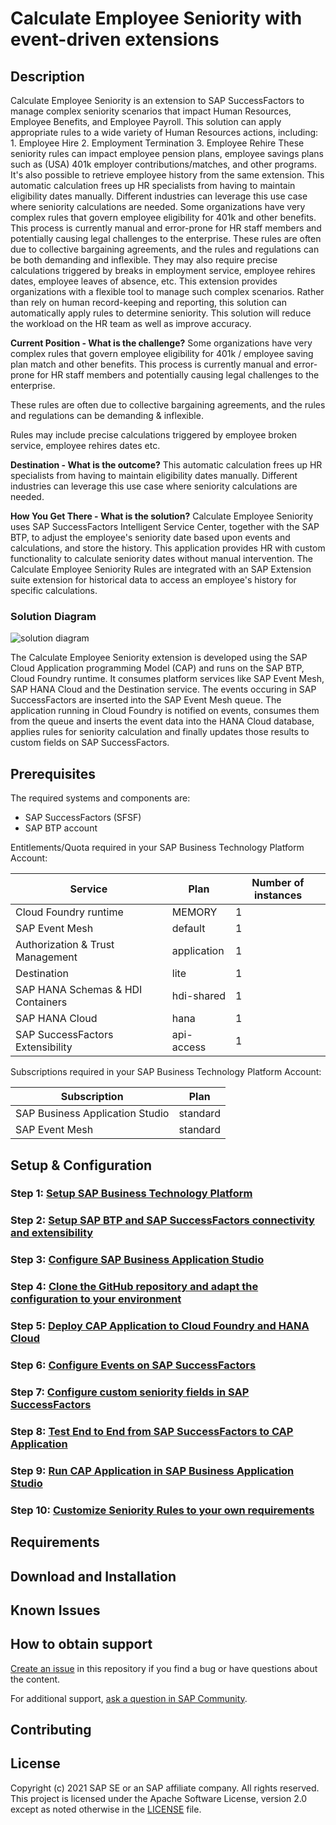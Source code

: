 # Calculate Employee Seniority with event-driven extensions
## Description
Calculate Employee Seniority is an extension to SAP SuccessFactors to manage complex seniority scenarios that impact Human Resources, Employee Benefits, and Employee Payroll. This solution can apply appropriate rules to a wide variety of Human Resources actions, including: 1. Employee Hire 2. Employment Termination 3. Employee Rehire These seniority rules can impact employee pension plans, employee savings plans such as (USA) 401k employer contributions/matches, and other programs. It's also possible to retrieve employee history from the same extension. This automatic calculation frees up HR specialists from having to maintain eligibility dates manually. Different industries can leverage this use case where seniority calculations are needed. Some organizations have very complex rules that govern employee eligibility for 401k and other benefits. This process is currently manual and error-prone for HR staff members and potentially causing legal challenges to the enterprise. These rules are often due to collective bargaining agreements, and the rules and regulations can be both demanding and inflexible. They may also require precise calculations triggered by breaks in employment service, employee rehires dates, employee leaves of absence, etc. This extension provides organizations with a flexible tool to manage such complex scenarios. Rather than rely on human record-keeping and reporting, this solution can automatically apply rules to determine seniority. This solution will reduce the workload on the HR team as well as improve accuracy.

**Current Position - What is the challenge?**
Some organizations have very complex rules that govern employee eligibility for 401k / employee saving plan match and other benefits. This process is currently manual and error-prone for HR staff members and potentially causing legal challenges to the enterprise.

These rules are often due to collective bargaining agreements, and the rules and regulations can be demanding & inflexible.

Rules may include precise calculations triggered by employee broken service, employee rehires dates etc.

**Destination - What is the outcome?**
This automatic calculation frees up HR specialists from having to maintain eligibility dates manually. Different industries can leverage this use case where seniority calculations are needed.

**How You Get There - What is the solution?**
Calculate Employee Seniority uses SAP SuccessFactors Intelligent Service Center, together with the SAP BTP, to adjust the employee's seniority date based upon events and calculations, and store the history.
This application provides HR with custom functionality to calculate seniority dates without manual intervention. The Calculate Employee Seniority Rules are integrated with an SAP Extension suite extension for historical data to access an employee's history for specific calculations.

### Solution Diagram

![solution diagram](../mission/images/solution_diagram.png) 

The Calculate Employee Seniority extension is developed using the SAP Cloud Application programming Model (CAP) and runs on the SAP BTP, Cloud Foundry runtime. It consumes platform services like SAP Event Mesh, SAP HANA Cloud and the Destination service. The events occuring in SAP SuccessFactors are inserted into the SAP Event Mesh queue. The application running in Cloud Foundry is notified on events, consumes them from the queue and inserts the event data into the HANA Cloud database, applies rules for seniority calculation and finally updates those results to custom fields on SAP SuccessFactors.

## Prerequisites
The required systems and components are:

- SAP SuccessFactors (SFSF)
- SAP BTP account

Entitlements/Quota required in your SAP Business Technology Platform Account:

| Service                           | Plan        | Number of instances |
| --------------------------------- | ----------- | ------------------- |
| Cloud Foundry runtime             | MEMORY      | 1                   |
| SAP Event Mesh                    | default     | 1                   |
| Authorization & Trust Management  | application | 1                   |
| Destination                       | lite        | 1                   |
| SAP HANA Schemas & HDI Containers | hdi-shared  | 1                   |
| SAP HANA Cloud                    | hana        | 1                   |
| SAP SuccessFactors Extensibility  | api-access  | 1                   |

Subscriptions required in your SAP Business Technology Platform Account:

| Subscription                      | Plan             |
| --------------------------------- | ---------------- |
| SAP Business Application Studio   | standard         |
| SAP Event Mesh                    | standard         |

## Setup & Configuration

### Step 1: [Setup SAP Business Technology Platform](../mission/01-SetupSAPBusinessTechnologyPlatform)
### Step 2: [Setup SAP BTP and SAP SuccessFactors connectivity and extensibility](../mission/02-SetupSAPBTPAndSAPSuccessFactorsConnectivityAndExtensibility)
### Step 3: [Configure SAP Business Application Studio](../mission/03-ConfigureSAPBusinessApplicationStudio)
### Step 4: [Clone the GitHub repository and adapt the configuration to your environment](./04-CloneTheGitHubRepositoryAndAdaptTheConfigurationToYourEnvironment)
### Step 5: [Deploy CAP Application to Cloud Foundry and HANA Cloud](../mission/05-DeployCAPApplicationToCloudFoundryAndHANACloud)
### Step 6: [Configure Events on SAP SuccessFactors](../mission/06-ConfigureEventsOnSAPSuccessFactors)
### Step 7: [Configure custom seniority fields in SAP SuccessFactors](../mission/07-ConfigureCustomSeniorityFieldsInSAPSuccessFactors)
### Step 8: [Test End to End from SAP SuccessFactors to CAP Application](../mission/08-TestEndToEndFromSAPSuccessFactorsToCAPApplication)
### Step 9: [Run CAP Application in SAP Business Application Studio](../mission/09-RunCAPApplicationInSAPBusinessApplicationStudio)
### Step 10: [Customize Seniority Rules to your own requirements](../mission/10-CustomizeSeniorityRulesToYourOwnRequirements)

## Requirements

## Download and Installation

## Known Issues

## How to obtain support

[Create an issue](https://github.com/SAP-samples/successfactors-extension-calculate-employee-seniority/issues) in this repository if you find a bug or have questions about the content.
 
For additional support, [ask a question in SAP Community](https://answers.sap.com/questions/ask.html).

## Contributing

## License
Copyright (c) 2021 SAP SE or an SAP affiliate company. All rights reserved. This project is licensed under the Apache Software License, version 2.0 except as noted otherwise in the [LICENSE](LICENSES/Apache-2.0.txt) file.
